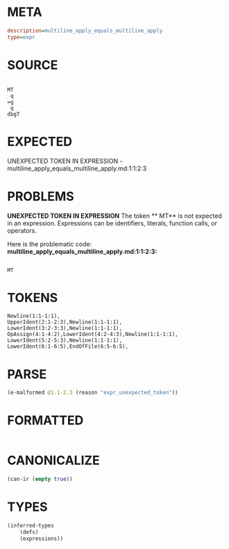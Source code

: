 # META
~~~ini
description=multiline_apply_equals_multiline_apply
type=expr
~~~
# SOURCE
~~~roc

MT
 q
=g
 q
dbgT
~~~
# EXPECTED
UNEXPECTED TOKEN IN EXPRESSION - multiline_apply_equals_multiline_apply.md:1:1:2:3
# PROBLEMS
**UNEXPECTED TOKEN IN EXPRESSION**
The token **
MT** is not expected in an expression.
Expressions can be identifiers, literals, function calls, or operators.

Here is the problematic code:
**multiline_apply_equals_multiline_apply.md:1:1:2:3:**
```roc

MT
```


# TOKENS
~~~zig
Newline(1:1-1:1),
UpperIdent(2:1-2:3),Newline(1:1-1:1),
LowerIdent(3:2-3:3),Newline(1:1-1:1),
OpAssign(4:1-4:2),LowerIdent(4:2-4:3),Newline(1:1-1:1),
LowerIdent(5:2-5:3),Newline(1:1-1:1),
LowerIdent(6:1-6:5),EndOfFile(6:5-6:5),
~~~
# PARSE
~~~clojure
(e-malformed @1.1-2.3 (reason "expr_unexpected_token"))
~~~
# FORMATTED
~~~roc

~~~
# CANONICALIZE
~~~clojure
(can-ir (empty true))
~~~
# TYPES
~~~clojure
(inferred-types
	(defs)
	(expressions))
~~~
